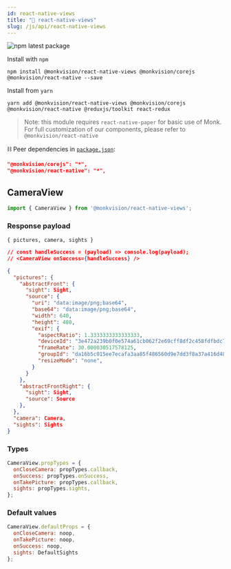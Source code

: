 ```yaml
---
id: react-native-views
title: "🚀 react-native-views"
slug: /js/api/react-native-views
---
```

![npm latest package](https://img.shields.io/npm/v/@monkvision/react-native-views/latest.svg)

Install with `npm`
``` npm
npm install @monkvision/react-native-views @monkvision/corejs @monkvision/react-native --save
```

Install from `yarn`
``` yarn
yarn add @monkvision/react-native-views @monkvision/corejs @monkvision/react-native @reduxjs/toolkit react-redux
```

> Note: this module requires `react-native-paper` for basic use of Monk.
> For full customization of our components, please refer to `@monkvision/react-native`

⛓️ Peer dependencies in [`package.json`](https://github.com/monkvision/monkjs/tree/main/packages/react-native-views/package.json):
 ``` json
"@monkvision/corejs": "*",
"@monkvision/react-native": "*",
 ```

## CameraView

``` javascript
import { CameraView } from '@monkvision/react-native-views';
```

### Response payload
`{ pictures, camera, sights }`
``` json
// const handleSuccess = (payload) => console.log(payload);
// <CameraView onSuccess={handleSuccess} />

{
  "pictures": {
    "abstractFront": {
      "sight": Sight,
      "source": {
        "uri": "data:image/png;base64",
        "base64": "data:image/png;base64",
        "width": 640,
        "height": 480,
        "exif": {
          "aspectRatio": 1.3333333333333333,
          "deviceId": "3e472a239b0f0e574a61cb062f2e69cff8df2c458fdfbdc7eb3589cee7550448",
          "frameRate": 30.000030517578125,
          "groupId": "da16b5c015ee7ecafa3aa85f486560d9e7dd3f8a37a416d4819419c00b80a981",
          "resizeMode": "none",
        }
      }
    },
    "abstractFrontRight": {
      "sight": Sight,
      "source": Source
    },
  },
  "camera": Camera,
  "sights": Sights
}
```

### Types

``` javascript
CameraView.propTypes = {
  onCloseCamera: propTypes.callback,
  onSuccess: propTypes.onSuccess,
  onTakePicture: propTypes.callback,
  sights: propTypes.sights,
};
```

### Default values

``` javascript
CameraView.defaultProps = {
  onCloseCamera: noop,
  onTakePicture: noop,
  onSuccess: noop,
  sights: DefaultSights
};
```
